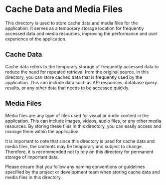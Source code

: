 # Cache Data and Media Files

This directory is used to store cache data and media files for the application. It serves as a temporary storage location for frequently accessed data and media resources, improving the performance and user experience of the application.

## Cache Data

Cache data refers to the temporary storage of frequently accessed data to reduce the need for repeated retrieval from the original source. In this directory, you can store cached data that is frequently used by the application. This can include data such as API responses, database query results, or any other data that needs to be accessed quickly.

## Media Files

Media files are any type of files used for visual or audio content in the application. This can include images, videos, audio files, or any other media resources. By storing these files in this directory, you can easily access and manage them within the application.

It is important to note that since this directory is used for cache data and media files, the contents may be temporary and subject to change. Therefore, it is recommended not to rely on this directory for permanent storage of important data.

Please ensure that you follow any naming conventions or guidelines specified by the project or development team when storing cache data and media files in this directory.
